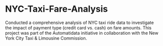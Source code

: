 # NYC-Taxi-Fare-Analysis
Conducted a comprehensive analysis of NYC taxi ride data to investigate the impact of payment type (credit card vs. cash) on fare amounts. This project was part of the Automatidata initiative in collaboration with the New York City Taxi &amp; Limousine Commission.
